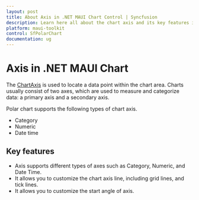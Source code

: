 ```yaml
---
layout: post
title: About Axis in .NET MAUI Chart Control | Syncfusion
description: Learn here all about the chart axis and its key features in the Syncfusion .NET MAUI Chart (SfPolarChart) control.
platform: maui-toolkit
control: SfPolarChart
documentation: ug
---
```


# Axis in .NET MAUI Chart

The [ChartAxis](https://help.syncfusion.com/cr/maui/Syncfusion.Maui.Charts.ChartAxis.html) is used to locate a data point within the chart area. Charts usually consist of two axes, which are used to measure and categorize data: a primary axis and a secondary axis.

Polar chart supports the following types of chart axis.

* Category
* Numeric
* Date time

## Key features

* Axis supports different types of axes such as Category, Numeric, and Date Time.
* It allows you to customize the chart axis line, including grid lines, and tick lines.
* It allows you to customize the start angle of axis.